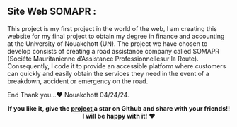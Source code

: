 ## Site Web SOMAPR :

This project is my first project in the world of the web, I am creating this website for my final project to obtain my degree in finance and accounting at the University of Nouakchott (UN). The project we have chosen to develop consists of creating a road assistance company called SOMAPR (Société Mauritanienne d’Assistance Professionnellesur la Route). Consequently, I code it to provide an accessible platform where customers can quickly and easily obtain the services they need in the event of a breakdown, accident or emergency on the road.

End Thank you...❤️
Nouakchott 04/24/24.

  <p align="center">
   	<b>
		If you like it, give the <a href="https://github.com/sidichrifahmedmaadh/GoogleInterfaceSimulation"> project </a> a star on Github and 
		share with your friends!! I will be happy with it! ❤️
	</b>
  </p>
